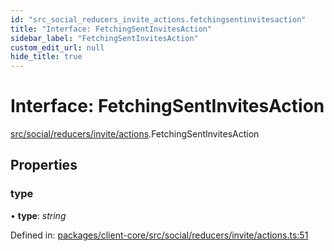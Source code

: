 ```yaml
---
id: "src_social_reducers_invite_actions.fetchingsentinvitesaction"
title: "Interface: FetchingSentInvitesAction"
sidebar_label: "FetchingSentInvitesAction"
custom_edit_url: null
hide_title: true
---
```


# Interface: FetchingSentInvitesAction

[src/social/reducers/invite/actions](../modules/src_social_reducers_invite_actions.md).FetchingSentInvitesAction

## Properties

### type

• **type**: *string*

Defined in: [packages/client-core/src/social/reducers/invite/actions.ts:51](https://github.com/xr3ngine/xr3ngine/blob/65dfcf39a/packages/client-core/src/social/reducers/invite/actions.ts#L51)
